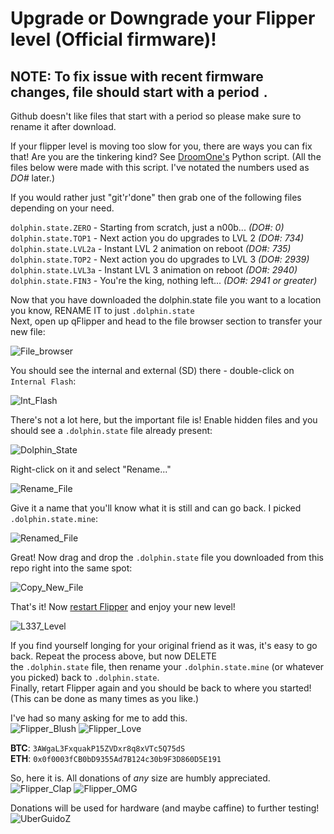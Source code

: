 # Upgrade or Downgrade your Flipper level (Official firmware)!

## NOTE: To fix issue with recent firmware changes, file should start with a period `.`

Github doesn't like files that start with a period so please make sure to rename it after download.

If your flipper level is moving too slow for you, there are ways you can fix that! Are you are the tinkering kind? See [DroomOne's](https://github.com/DroomOne/FlipperScripts) Python script. (All the files below were made with this script. I've notated the numbers used as _DO#_ later.)

If you would rather just "git'r'done" then grab one of the following files depending on your need.

`dolphin.state.ZERO` - Starting from scratch, just a n00b... _(DO#: 0)_<br>
`dolphin.state.TOP1` - Next action you do upgrades to LVL 2 _(DO#: 734)_<br>
`dolphin.state.LVL2a` - Instant LVL 2 animation on reboot _(DO#: 735)_<br>
`dolphin.state.TOP2` - Next action you do upgrades to LVL 3 _(DO#: 2939)_<br>
`dolphin.state.LVL3a` - Instant LVL 3 animation on reboot _(DO#: 2940)_<br>
`dolphin.state.FIN3` - You're the king, nothing left... _(DO#: 2941 or greater)_

Now that you have downloaded the dolphin.state file you want to a location you know, RENAME IT to just `.dolphin.state`<br>
Next, open up qFlipper and head to the file browser section to transfer your new file:

![File_browser](https://user-images.githubusercontent.com/57457139/169634442-38acca0a-94e0-4038-aa54-dd33ebdffa29.png)

You should see the internal and external (SD) there - double-click on `Internal Flash`:

![Int_Flash](https://user-images.githubusercontent.com/57457139/169634459-a9e87dac-d180-4e09-b047-86dc7cad49f9.png)

There's not a lot here, but the important file is! Enable hidden files and you should see a `.dolphin.state` file already present:

![Dolphin_State](https://user-images.githubusercontent.com/57457139/181995552-43311409-227a-4e70-a736-b5dcff6df3ac.png)

Right-click on it and select "Rename..."

![Rename_File](https://user-images.githubusercontent.com/57457139/181995473-8a41b499-7e14-40d6-b770-5428f5e76dd4.png)

Give it a name that you'll know what it is still and can go back. I picked `.dolphin.state.mine`:

![Renamed_File](https://user-images.githubusercontent.com/57457139/181995480-8c88a714-7b6f-4c90-8244-c1a5b2149ea6.png)

Great! Now drag and drop the `.dolphin.state` file you downloaded from this repo right into the same spot:

![Copy_New_File](https://user-images.githubusercontent.com/57457139/181995490-882fac5d-01f8-4174-9ac7-eef23e556058.png)

That's it! Now [restart Flipper](https://docs.flipperzero.one/basics/reboot) and enjoy your new level!

![L337_Level](https://user-images.githubusercontent.com/57457139/169634673-889e823f-4757-4911-ac34-5dd962e7f907.png)

If you find yourself longing for your original friend as it was, it's easy to go back. Repeat the process above, but now DELETE<br>
the `.dolphin.state` file, then rename your `.dolphin.state.mine` (or whatever you picked) back to `.dolphin.state`.<br>
Finally, retart Flipper again and you should be back to where you started! (This can be done as many times as you like.)

I've had so many asking for me to add this.<br>
![Flipper_Blush](https://user-images.githubusercontent.com/57457139/183561666-4424a3cc-679b-4016-a368-24f7e7ad0a88.jpg) ![Flipper_Love](https://user-images.githubusercontent.com/57457139/183561692-381d37bd-264f-4c88-8877-e58d60d9be6e.jpg)

**BTC**: `3AWgaL3FxquakP15ZVDxr8q8xVTc5Q75dS`<br>
**ETH**: `0x0f0003fCB0bD9355Ad7B124c30b9F3D860D5E191`

So, here it is. All donations of *any* size are humbly appreciated.<br>
![Flipper_Clap](https://user-images.githubusercontent.com/57457139/183561789-2e853ede-8ef7-41e8-a67c-716225177e5d.jpg) ![Flipper_OMG](https://user-images.githubusercontent.com/57457139/183561787-e21bdc1e-b316-4e67-b327-5129503d0313.jpg)

Donations will be used for hardware (and maybe caffine) to further testing!<br>
![UberGuidoZ](https://cdn.discordapp.com/emojis/1000632669622767686.gif)
